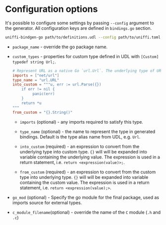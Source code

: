 # Configuration options

It's possible to configure some settings by passing `--config` argument to the generator. All
configuration keys are defined in `bindings.go` section.
```bash
uniffi-bindgen-go path/to/definitions.udl --config path/to/uniffi.toml
```

- `package_name` - override the go package name.

- `custom_types` - properties for custom type defined in UDL with `[Custom] typedef string Url;`.
    ```toml
    # Represent URL as a native Go `url.Url`. The underlying type of URL is a string.
    imports = ["net/url"]
    type_name = "url.URL"
    into_custom = """u, err := url.Parse({})
        if err != nil {
             panic(err)
        }
        return *u
    """
    from_custom = "{}.String()"
    ```

    - `imports` (optional) - any imports required to satisfy this type.

    - `type_name` (optional) - the name to represent the type in generated bindings. Default is the
        type alias name from UDL, e.g. `Url`.

    - `into_custom` (required) - an expression to convert from the underlying type into custom type. `{}` will
        will be expanded into variable containing the underlying value. The expression is used in a
        return statement, i.e. `return <expression(value)>;`.

    - `from_custom` (required) - an expression to convert from the custom type into underlying type. `{}` will
        will be expanded into variable containing the custom value. The expression is used in a
        return statement, i.e. `return <expression(value);>`.

- `go_mod` (optional) - Specify the go module for the final package, used as imports source for external types.

- `c_module_filename`(optional) - override the name of the `C` module (`.h` and `.c`)

